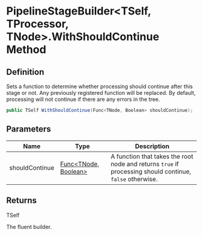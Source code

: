 # PipelineStageBuilder&lt;TSelf, TProcessor, TNode&gt;.WithShouldContinue Method
## Definition

Sets a function to determine whether processing should continue after this stage or not. Any previously registered function will be replaced. By default, processing will not continue if there are any errors in the tree.

```c#
public TSelf WithShouldContinue(Func<TNode, Boolean> shouldContinue);
```

## Parameters

| Name | Type | Description |
| ---- | ---- | ----------- |
| shouldContinue | [Func&lt;TNode, Boolean&gt;](https://learn.microsoft.com/en-gb/dotnet/api/System.Func-2) | A function that takes the root node and returns `true` if processing should continue, `false` otherwise. |

## Returns

TSelf

The fluent builder.
